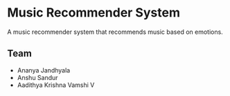 # Music Recommender System

A music recommender system that recommends music based on emotions.

## Team

- Ananya Jandhyala
- Anshu Sandur
- Aadithya Krishna Vamshi V

